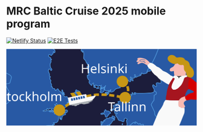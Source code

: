 # MRC Baltic Cruise 2025 mobile program

[![Netlify Status](https://api.netlify.com/api/v1/badges/a7fc3283-42c3-45ca-a04a-9a585ad71f32/deploy-status)](https://app.netlify.com/sites/mrcbalticcruise/deploys)
[![E2E Tests](https://github.com/Tiketti/mrc-baltic-cruise/actions/workflows/playwright.yml/badge.svg)](https://github.com/Tiketti/mrc-baltic-cruise/actions/workflows/playwright.yml)

![Cruise Map](./public/assets/mrc_cruise_map.svg)
